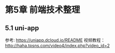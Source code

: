 # 第5章 前端技术整理

## 5.1 uni-app
参考: https://uniapp.dcloud.io/README
视频教程：http://haha.tpsns.com/video4/index.php?video_id=2










